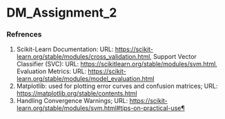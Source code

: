 # DM_Assignment_2
### Refrences
1) Scikit-Learn Documentation: URL: https://scikit-learn.org/stable/modules/cross_validation.html, Support Vector Classifier (SVC): URL: https://scikitlearn.org/stable/modules/svm.html, Evaluation Metrics: URL: https://scikit-learn.org/stable/modules/model_evaluation.html
2) Matplotlib: used for plotting error curves and confusion matrices; URL: https://matplotlib.org/stable/contents.html
3) Handling Convergence Warnings; URL: https://scikit-learn.org/stable/modules/svm.html#tips-on-practical-use¶
